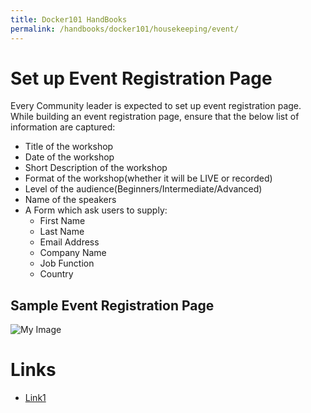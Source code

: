 ```yaml
---
title: Docker101 HandBooks
permalink: /handbooks/docker101/housekeeping/event/
---
```


# Set up Event Registration Page

Every Community leader is expected to set up event registration page. While building an event registration page, ensure that the below list of information are captured:

- Title of the workshop
- Date of the workshop
- Short Description of the workshop
- Format of the workshop(whether it will be LIVE or recorded)
- Level of the audience(Beginners/Intermediate/Advanced)
- Name of the speakers
- A Form which ask users to supply:
   - First Name
   - Last Name
   - Email Address
   - Company Name
   - Job Function
   - Country



## Sample Event Registration Page


![My Image](/housekeeping/event/img/Screenshot%202021-01-13%20at%204.12.47%20PM.png)

# Links

- [Link1](https://goto.docker.com/workshop-getting-started-with-docker-210119.html?utm_medium=website)
